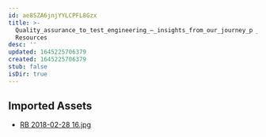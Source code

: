 ```yaml
---
id: ae8SZA6jnjYYLCPFL8Gzx
title: >-
  Quality_assurance_to_test_engineering_–_insights_from_our_journey_p _2
  Resources
desc: ''
updated: 1645225706379
created: 1645225706379
stub: false
isDir: true
---
```

## Imported Assets
- [RB 2018-02-28 16.jpg](/assets/rb-2018-02-28-16.jpg)
